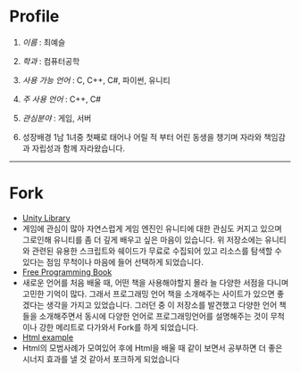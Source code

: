 # Profile
1. _이름_ : 최예슬

2. _학과_ : 컴퓨터공학

3. _사용 가능 언어_ : C, C++, C#, 파이썬, 유니티

4. _주 사용 언어_ : C++, C#

5. _관심분야_ : 게임, 서버

6. 성장배경
1남 1녀중 첫째로 태어나 어릴 적 부터 어린 동생을 챙기며 자라와 책임감과 자립성과 함께 자라왔습니다. 

- - - 

# Fork
* [Unity Library](https://github.com/UnityCommunity/UnityLibrary.git)
 * 게임에 관심이 많아 자연스럽게 게임 엔진인 유니티에 대한 관심도 커지고 있으며 그로인해 유니티를 좀 더 깊게 배우고 싶은 마음이 있습니다. 위 저장소에는 유니티와 관련된 유용한 스크립트와 쉐이드가 무료로 수집되어 있고 리소스를 탐색할 수 있다는 점임 무척이나 마음에 들어 선택하게 되었습니다.
* [Free Programming Book](https://github.com/free-programming-books)
 * 새로운 언어를 처음 배울 때, 어떤 책을 사용해야할지 몰라 늘 다양한 서점을 다니며 고민한 기억이 많다. 그래서 프로그래밍 언어 책을 소개해주는 사이트가 있으면 좋겠다는 생각을 가지고 있었습니다. 그러던 중 이 저장소를 발견했고 다양한 언어 책들을 소개해주면서 동시에 다양한 언어로 프로그래밍언어를 설명해주는 것이 무척이나 강한 메리트로 다가와서 Fork를 하게 되었습니다.
* [Html example](https://github.com/google/WebFundamentals)
 * Html의 모범사례가 모여있어 후에 Html을 배울 때 같이 보면서 공부하면 더 좋은 시너지 효과를 낼 것 같아서 포크하게 되었습니다

